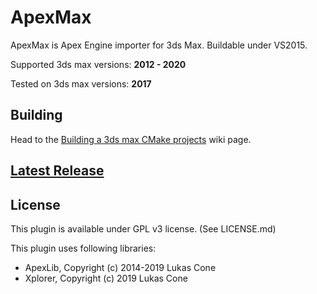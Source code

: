 # ApexMax

ApexMax is Apex Engine importer for 3ds Max. Buildable under VS2015.

Supported 3ds max versions: **2012 - 2020**

Tested on 3ds max versions: **2017**

## Building

Head to the [Building a 3ds max CMake projects](https://github.com/PredatorCZ/PreCore/wiki/Building-a-3ds-max-CMake-projects) wiki page.

## [Latest Release](https://github.com/PredatorCZ/ApexMax/releases/)

## License

This plugin is available under GPL v3 license. (See LICENSE.md)

This plugin uses following libraries:

* ApexLib, Copyright (c) 2014-2019 Lukas Cone
* Xplorer, Copyright (c) 2019 Lukas Cone
